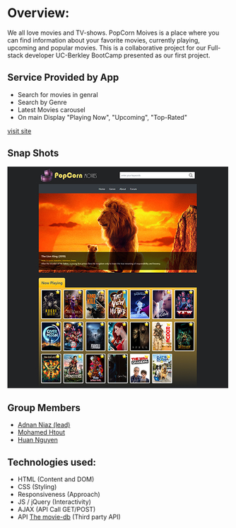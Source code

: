 # Overview:
We all love movies and TV-shows. PopCorn Moives is a place where you can find information about your favorite movies, currently playing, upcoming and popular movies. This is a collaborative project for our Full-stack developer UC-Berkley BootCamp presented as our first project.

## Service Provided by App
  -  Search for movies in genral
  -  Search by Genre
  -  Latest Movies carousel
  -  On main Display "Playing Now", "Upcoming", "Top-Rated"
  
[visit site](https://adnanniaz77.github.io/PopCorn/)

## Snap Shots
![movies](./assets/images/app_snap.jpg)

## Group Members
  -  [Adnan Niaz (lead)](https://www.linkedin.com/in/adnanniaz77/)
  -  [Mohamed Htout](https://www.linkedin.com/in/mohamedhtout/) 
  -  [Huan Nguyen](https://www.linkedin.com/in/huan-nguyen-8a0ab647/)

## Technologies used:
  - HTML (Content and DOM)
  - CSS (Styling)
  - Responsiveness (Approach)
  - JS / jQuery (Interactivity)
  - AJAX (API Call GET/POST)
  - API [The movie-db](https://www.themoviedb.org/) (Third party API)
